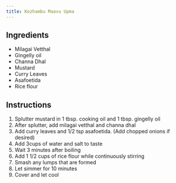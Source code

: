 ```yaml
---
title: Kozhambu Maavu Upma
---
```


## Ingredients

- Milagai Vetthal
- Gingelly oil
- Channa Dhal
- Mustard
- Curry Leaves
- Asafoetida
- Rice flour

## Instructions

1. Splutter mustard in 1 tbsp. cooking oil and 1 tbsp. gingelly oil
1. After splutter, add milagai vetthal and channa dhal
1. Add curry leaves and 1/2 tsp asafoetida. (Add chopped onions if desired)
1. Add 3cups of water and salt to taste
1. Wait 3 minutes after boiling
1. Add 1 1/2 cups of rice flour while continuously stirring
1. Smash any lumps that are formed
1. Let simmer for 10 minutes
1. Cover and let cool

